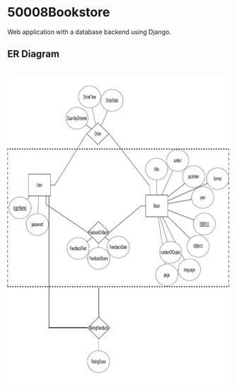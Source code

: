# 50008Bookstore
Web application with a database backend using Django.

## ER Diagram
<br>
<img height = "700" src="https://github.com/leepeckfern/50008Bookstore/blob/master/erdplus-diagram.jpg"/>
<br>
